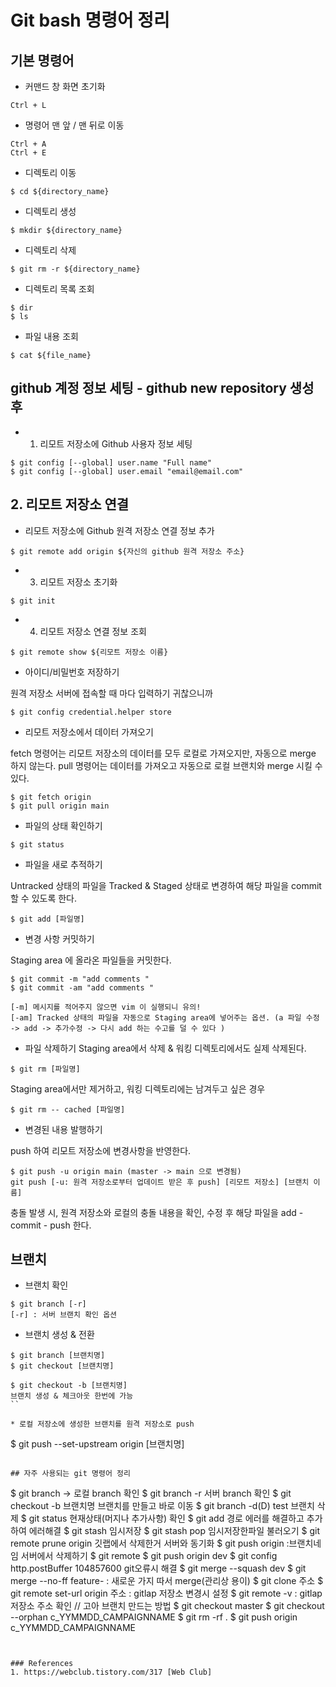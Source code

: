 # Git bash 명령어 정리 


## 기본 명령어 

* 커맨드 창 화면 초기화 
```
Ctrl + L
```

* 명령어 맨 앞 / 맨 뒤로 이동 
```
Ctrl + A
Ctrl + E
``` 

* 디렉토리 이동 
```
$ cd ${directory_name}
```

* 디렉토리 생성
```
$ mkdir ${directory_name}
```

* 디렉토리 삭제
```
$ git rm -r ${directory_name}
```

* 디렉토리 목록 조회
```
$ dir
$ ls
```

* 파일 내용 조회 
```
$ cat ${file_name}
```


## github 계정 정보 세팅 - github new repository 생성 후


* 1. 리모트 저장소에 Github 사용자 정보 세팅
```
$ git config [--global] user.name "Full name"
$ git config [--global] user.email "email@email.com"
```

## 2. 리모트 저장소 연결 

* 리모트 저장소에 Github 원격 저장소 연결 정보 추가 
```
$ git remote add origin ${자신의 github 원격 저장소 주소}
```

* 3. 리모트 저장소 초기화 
```
$ git init
```

* 4. 리모트 저장소 연결 정보 조회 
```
$ git remote show ${리모트 저장소 이름}
```

* 아이디/비밀번호 저장하기 

원격 저장소 서버에 접속할 때 마다 입력하기 귀찮으니까 
```
$ git config credential.helper store
```

* 리모트 저장소에서 데이터 가져오기 

fetch 명령어는 리모트 저장소의 데이터를 모두 로컬로 가져오지만, 자동으로 merge 하지 않는다. 
pull 명령어는 데이터를 가져오고 자동으로 로컬 브랜치와 merge 시킬 수 있다. 

```
$ git fetch origin
$ git pull origin main
```

* 파일의 상태 확인하기
```
$ git status
```

* 파일을 새로 추적하기

Untracked 상태의 파일을 Tracked & Staged 상태로 변경하여 해당 파일을 commit 할 수 있도록 한다. 
```
$ git add [파일명]
```

* 변경 사항 커밋하기

Staging area 에 올라온 파일들을 커밋한다. 
```
$ git commit -m "add comments "
$ git commit -am "add comments "

[-m] 메시지를 적어주지 않으면 vim 이 실행되니 유의!
[-am] Tracked 상태의 파일을 자동으로 Staging area에 넣어주는 옵션. (a 파일 수정 -> add -> 추가수정 -> 다시 add 하는 수고를 덜 수 있다 )

```

* 파일 삭제하기 
Staging area에서 삭제 & 워킹 디렉토리에서도 실제 삭제된다. 
```
$ git rm [파일명]
```

Staging area에서만 제거하고, 워킹 디렉토리에는 남겨두고 싶은 경우 
```
$ git rm -- cached [파일명]
```

* 변경된 내용 발행하기 

push 하여 리모트 저장소에 변경사항을 반영한다. 
```
$ git push -u origin main (master -> main 으로 변경됨)
git push [-u: 원격 저장소로부터 업데이트 받은 후 push] [리모트 저장소] [브랜치 이름]
```

충돌 발생 시, 원격 저장소와 로컬의 충돌 내용을 확인, 수정 후 해당 파일을 add - commit - push 한다. 

## 브랜치

* 브랜치 확인
```
$ git branch [-r]
[-r] : 서버 브랜치 확인 옵션
```

* 브랜치 생성 & 전환
```
$ git branch [브랜치명]
$ git checkout [브랜치명]

$ git checkout -b [브랜치명]
브랜치 생성 & 체크아웃 한번에 가능
``

* 로컬 저장소에 생성한 브랜치를 원격 저장소로 push
```
$ git push --set-upstream origin [브랜치명]
```

## 자주 사용되는 git 명령어 정리 
```
$ git branch -> 로컬 branch 확인 
$ git branch -r 서버 branch 확인 
$ git checkout -b 브랜치명 브랜치를 만들고 바로 이동 
$ git branch -d(D) test 브랜치 삭제 
$ git status 현재상태(머지나 추가사항) 확인 
$ git add 경로 에러를 해결하고 추가하여 에러해결 
$ git stash 임시저장 
$ git stash pop 임시저장한파일 불러오기 
$ git remote prune origin 깃랩에서 삭제한거 서버와 동기화 
$ git push origin :브랜치네임 서버에서 삭제하기 
$ git remote 
$ git push origin dev 
$ git config http.postBuffer 104857600 git오류시 해결 
$ git merge --squash dev $ git merge --no-ff feature- : 새로운 가지 따서 merge(관리상 용이) 
$ git clone 주소 
$ git remote set-url origin 주소 : gitlap 저장소 변경시 설정 
$ git remote -v : gitlap 저장소 주소 확인 // 고아 브랜치 만드는 방법 $ git checkout master 
$ git checkout --orphan c_YYMMDD_CAMPAIGNNAME $ git rm -rf . 
$ git push origin c_YYMMDD_CAMPAIGNNAME

```


### References
1. https://webclub.tistory.com/317 [Web Club]
